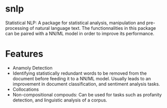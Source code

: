 # snlp
Statistical NLP: A package for statistical analysis, manipulation and pre-processing of natural language text. The functionnalities in this package can be paired with a NN/ML model in order to improve its performance. 
# Features
- Anamoly Detection
- Identifying statistically redundant words to be removed from the document before feeding it to a NN/ML model. Usually leads to an improvement in document classification, and sentiment analysis tasks. 
- Collocations
- Non-compositional compouds: Can be used for tasks such as profanity detection, and linguistic analysis of a corpus. 
